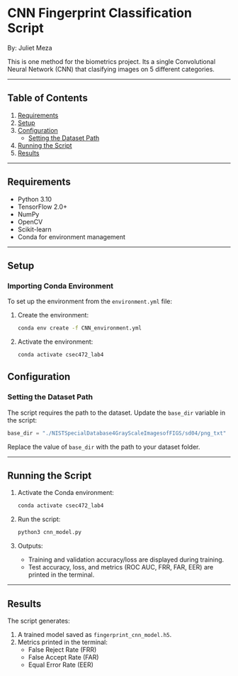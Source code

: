 # **CNN Fingerprint Classification Script**
By: Juliet Meza

This is one method for the biometrics project. Its a single Convolutional Neural Network (CNN) that clasifying images on 5 different categories. 

---

## **Table of Contents**
1. [Requirements](#requirements)
2. [Setup](#setup)
3. [Configuration](#configuration)
   - [Setting the Dataset Path](#setting-the-dataset-path)
4. [Running the Script](#running-the-script)
5. [Results](#results)

---

## **Requirements**

- Python 3.10
- TensorFlow 2.0+
- NumPy
- OpenCV
- Scikit-learn
- Conda for environment management

---

## **Setup**

### **Importing Conda Environment**
To set up the environment from the `environment.yml` file:

1. Create the environment:
   ```bash
   conda env create -f CNN_environment.yml
   ```

2. Activate the environment:
   ```bash
   conda activate csec472_lab4
   ```

## **Configuration**

### **Setting the Dataset Path**
The script requires the path to the dataset. Update the `base_dir` variable in the script:

```python
base_dir = "./NISTSpecialDatabase4GrayScaleImagesofFIGS/sd04/png_txt"
```

Replace the value of `base_dir` with the path to your dataset folder.

---

## **Running the Script**

1. Activate the Conda environment:
   ```bash
   conda activate csec472_lab4
   ```

2. Run the script:
   ```bash
   python3 cnn_model.py
   ```

3. Outputs:
   - Training and validation accuracy/loss are displayed during training.
   - Test accuracy, loss, and metrics (ROC AUC, FRR, FAR, EER) are printed in the terminal.

---

## **Results**

The script generates:
1. A trained model saved as `fingerprint_cnn_model.h5`.
2. Metrics printed in the terminal:
   - False Reject Rate (FRR)
   - False Accept Rate (FAR)
   - Equal Error Rate (EER)

